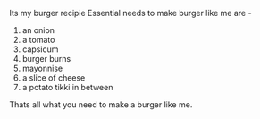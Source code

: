 Its my burger recipie 
 Essential needs to make burger like me are -

 1. an onion
 2. a tomato
 3. capsicum
 4. burger burns 
 5. mayonnise
 6. a slice of cheese 
 7. a potato tikki in between

  Thats all what you need to make a burger like me.